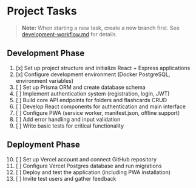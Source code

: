 # Project Tasks

> **Note:** When starting a new task, create a new branch first. See [development-workflow.md](development-workflow.md) for details.

## Development Phase
1. [x] Set up project structure and initialize React + Express applications
2. [x] Configure development environment (Docker PostgreSQL, environment variables)
3. [ ] Set up Prisma ORM and create database schema
4. [ ] Implement authentication system (registration, login, JWT)
5. [ ] Build core API endpoints for folders and flashcards CRUD
6. [ ] Develop React components for authentication and main interface
7. [ ] Configure PWA (service worker, manifest.json, offline support)
8. [ ] Add error handling and input validation
9. [ ] Write basic tests for critical functionality

## Deployment Phase
10. [ ] Set up Vercel account and connect GitHub repository
11. [ ] Configure Vercel Postgres database and run migrations
12. [ ] Deploy and test the application (including PWA installation)
13. [ ] Invite test users and gather feedback
